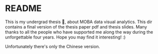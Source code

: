 # README
This is my undergrad thesis 💐, about MOBA data visual analytics. This dir contains a final version of the thesis paper pdf and thesis slides. Many thanks to all the people who have supported me along the way during the unforgettable four years. Hope you may find it interesting! :) 

Unfortunately there's only the Chinese version.
